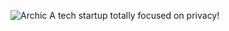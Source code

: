![Archic]([https://raw.githubusercontent.com/nerkoux/Archic/main/logo/archic%20logo.PNG])
A tech startup totally focused on privacy!
